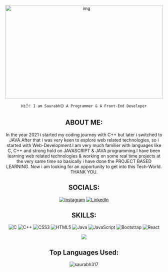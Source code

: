 <div align="center">

 <img alt="img" align="center" width="100%" height="300"  src="https://media4.giphy.com/media/f3iwJFOVOwuy7K6FFw/giphy.gif?cid=ecf05e47we33zqmsqk96cds6dq1rbh9feuscw408w7c9iesq&rid=giphy.gif&ct=g"/>  
  
    Hi✋! I am Saurabh😊 A Programmer & A Front-End Developer
## ABOUT ME:  
In the year 2021 i started my coding journey with C++ but later i switched to JAVA.After that i was very keen to explore web related          technologies, so i started with Web-Development.I am very much familier with languages like C, C++ and strong hold on JAVASCRIPT & JAVA        programming.I have been learning web related technologies & working on some real time projects at the very same time so basically i have done the PROJECT BASED LEARNING. Now i am looking for an opportunity to get into this Tech-World. THANK YOU.
   



   

## SOCIALS:
[![Instagram](https://img.shields.io/badge/Instagram-%23E4405F.svg?logo=Instagram&logoColor=white)](https://instagram.com/_saurabhpandey317) [![LinkedIn](https://img.shields.io/badge/LinkedIn-%230077B5.svg?logo=linkedin&logoColor=white)](https://www.linkedin.com/in/saurabh-sagar-pandey-9b6a5624b/) 

## SKILLS:
![C](https://img.shields.io/badge/c-%2300599C.svg?style=plastic&logo=c&logoColor=white) ![C++](https://img.shields.io/badge/c++-%2300599C.svg?style=plastic&logo=c%2B%2B&logoColor=white) ![CSS3](https://img.shields.io/badge/css3-%231572B6.svg?style=plastic&logo=css3&logoColor=white) ![HTML5](https://img.shields.io/badge/html5-%23E34F26.svg?style=plastic&logo=html5&logoColor=white) ![Java](https://img.shields.io/badge/java-%23ED8B00.svg?style=plastic&logo=java&logoColor=white) ![JavaScript](https://img.shields.io/badge/javascript-%23323330.svg?style=plastic&logo=javascript&logoColor=%23F7DF1E) ![Bootstrap](https://img.shields.io/badge/bootstrap-%23563D7C.svg?style=plastic&logo=bootstrap&logoColor=white) ![React](https://img.shields.io/badge/react-%2320232a.svg?style=plastic&logo=react&logoColor=%2361DAFB)

![](https://github-readme-streak-stats.herokuapp.com/?user=saurabh317&theme=merko&hide_border=false)
  

##  Top Languages Used:
<img  src="https://github-readme-stats.vercel.app/api/top-langs?username=saurabh317&show_icons=true&theme=dark&locale=en&layout=compact" alt="saurabh317"/>
</div>
 



<!-- ### ✍️ Random Dev Quote
![](https://quotes-github-readme.vercel.app/api?type=vetical&theme=merko) -->


<!-- 
   [![](https://visitcount.itsvg.in/api?id=saurabh317&icon=6&color=2)](https://visitcount.itsvg.in)
   -->

